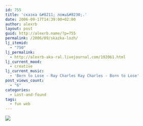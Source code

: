 ```yaml
---
id: 755
title: 'сказка &#8211; ложь&#8230;.'
date: 2006-09-17T14:39:00+02:00
author: alexrb
layout: post
guid: http://alexrb.name/?p=755
permalink: /2006/09/skazka-lozh/
lj_itemid:
  - "750"
lj_permalink:
  - http://alexrb-aka-ral.livejournal.com/192061.html
lj_current_mood:
  - creative
lj_current_music:
  - 'Born to Lose - Ray Charles Ray Charles - Born to Lose'
post_views_count:
  - "6"
categories:
  - Lost-and-found
tags:
  - fun web
---
```

![](http://newweb.wordpress.com/files/2006/09/google2084.jpg)
